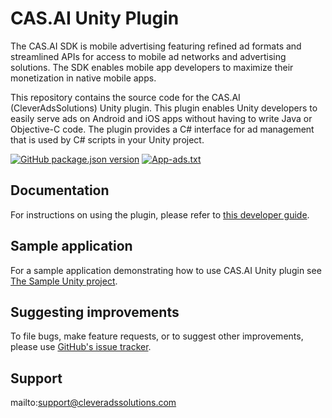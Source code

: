 # CAS.AI Unity Plugin
The CAS.AI SDK is mobile advertising featuring refined ad formats and streamlined APIs for access to mobile ad networks and advertising solutions. The SDK enables mobile app developers to maximize their monetization in native mobile apps.

This repository contains the source code for the CAS.AI (CleverAdsSolutions) Unity plugin. This plugin enables Unity developers to easily serve ads on Android and iOS apps without having to write Java or Objective-C code. The plugin provides a C# interface for ad management that is used by C# scripts in your Unity project.

[![GitHub package.json version](https://img.shields.io/github/package-json/v/cleveradssolutions/CAS-Unity?label=Unity%20Package)](https://github.com/cleveradssolutions/CAS-Unity/releases/latest)
[![App-ads.txt](https://img.shields.io/endpoint?url=https://raw.githubusercontent.com/cleveradssolutions/App-ads.txt/master/Shield.json)](https://github.com/cleveradssolutions/App-ads.txt)

## Documentation
For instructions on using the plugin, please refer to [this developer guide](https://github.com/cleveradssolutions/CAS-Unity/wiki).

## Sample application
For a sample application demonstrating how to use CAS.AI Unity plugin see [The Sample Unity project](https://github.com/cleveradssolutions/CAS-Unity-Sample).

## Suggesting improvements
To file bugs, make feature requests, or to suggest other improvements, please use [GitHub's issue tracker](https://github.com/cleveradssolutions/CAS-Unity/issues).

## Support
mailto:support@cleveradssolutions.com